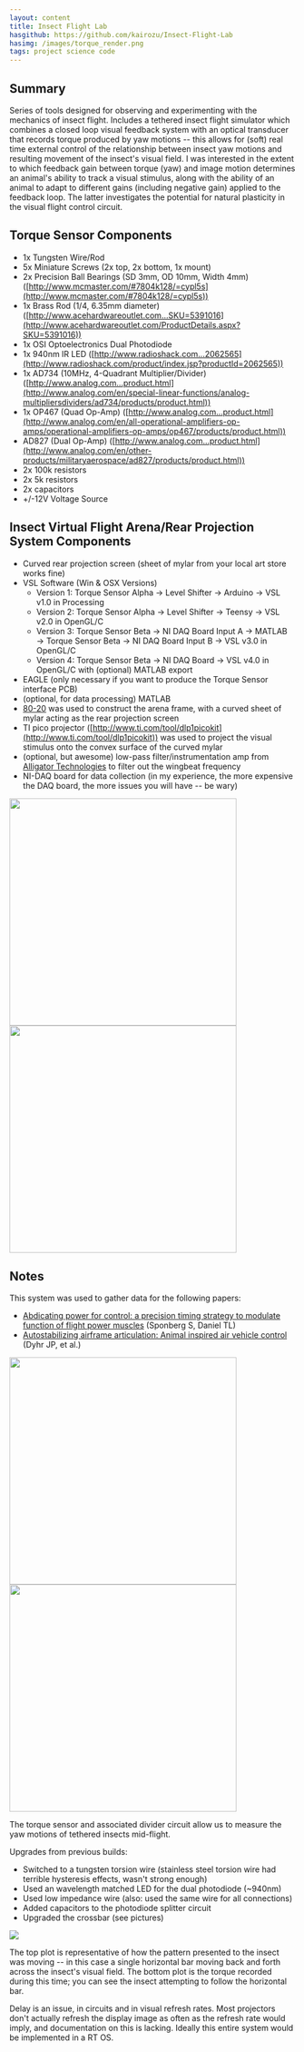 ```yaml
---
layout: content
title: Insect Flight Lab
hasgithub: https://github.com/kairozu/Insect-Flight-Lab
hasimg: /images/torque_render.png
tags: project science code
---
```


## Summary
Series of tools designed for observing and experimenting with the mechanics of insect flight. Includes a tethered insect flight simulator which combines a closed loop visual feedback system with an optical transducer that records torque produced by yaw motions -- this allows for (soft) real time external control of the relationship between insect yaw motions and resulting movement of the insect's visual field. I was interested in the extent to which feedback gain between torque (yaw) and image motion determines an animal's ability to track a visual stimulus, along with the ability of an animal to adapt to different gains (including negative gain) applied to the feedback loop.  The latter investigates the potential for natural plasticity in the visual flight control circuit. 

## Torque Sensor Components
* 1x Tungsten Wire/Rod
* 5x Miniature Screws (2x top, 2x bottom, 1x mount)
* 2x Precision Ball Bearings (SD 3mm, OD 10mm, Width 4mm) ([http://www.mcmaster.com/#7804k128/=cypl5s](http://www.mcmaster.com/#7804k128/=cypl5s))
* 1x Brass Rod (1/4, 6.35mm diameter) ([http://www.acehardwareoutlet.com...SKU=5391016](http://www.acehardwareoutlet.com/ProductDetails.aspx?SKU=5391016))
* 1x OSI Optoelectronics Dual Photodiode
* 1x 940nm IR LED ([http://www.radioshack.com...2062565](http://www.radioshack.com/product/index.jsp?productId=2062565))
* 1x AD734 (10MHz, 4-Quadrant Multiplier/Divider) ([http://www.analog.com...product.html](http://www.analog.com/en/special-linear-functions/analog-multipliersdividers/ad734/products/product.html))
* 1x OP467 (Quad Op-Amp) ([http://www.analog.com...product.html](http://www.analog.com/en/all-operational-amplifiers-op-amps/operational-amplifiers-op-amps/op467/products/product.html))
* AD827 (Dual Op-Amp) ([http://www.analog.com...product.html](http://www.analog.com/en/other-products/militaryaerospace/ad827/products/product.html))
* 2x 100k resistors
* 2x 5k resistors
* 2x capacitors
* +/-12V Voltage Source

## Insect Virtual Flight Arena/Rear Projection System Components
* Curved rear projection screen (sheet of mylar from your local art store works fine)
* VSL Software (Win & OSX Versions)
	* Version 1: Torque Sensor Alpha &rarr; Level Shifter &rarr; Arduino &rarr; VSL v1.0 in Processing
	* Version 2: Torque Sensor Alpha &rarr; Level Shifter &rarr; Teensy &rarr; VSL v2.0 in OpenGL/C
	* Version 3: Torque Sensor Beta &rarr; NI DAQ Board Input A &rarr; MATLAB &rarr; Torque Sensor Beta &rarr; NI DAQ Board Input B &rarr; VSL v3.0 in OpenGL/C
	* Version 4: Torque Sensor Beta &rarr; NI DAQ Board &rarr; VSL v4.0 in OpenGL/C with (optional) MATLAB export
* EAGLE (only necessary if you want to produce the Torque Sensor interface PCB)
* (optional, for data processing) MATLAB
* [80-20](http://www.8020.net/) was used to construct the arena frame, with a curved sheet of mylar acting as the rear projection screen
* TI pico projector ([http://www.ti.com/tool/dlp1picokit](http://www.ti.com/tool/dlp1picokit)) was used to project the visual stimulus onto the convex surface of the curved mylar
* (optional, but awesome) low-pass filter/instrumentation amp from [Alligator Technologies]( http://www.alligatortech.com/USBPGF-S1_USB_programmable_instrumentation_amplifier_low_pass_anti_alias_filter.htm) to filter out the wingbeat frequency
* NI-DAQ board for data collection (in my experience, the more expensive the DAQ board, the more issues you will have -- be wary)

<div class="flexBox">
	<img height="400" src="/images/torquearena.png" />
	<img height="400" src="/images/testing_torque.jpg" />
</div>

## Notes
This system was used to gather data for the following papers:
 
* [Abdicating power for control: a precision timing strategy to modulate function of flight power muscles](/images/abdicating.pdf) (Sponberg S, Daniel TL)
* [Autostabilizing airframe articulation: Animal inspired air vehicle control](/images/autostabilizing.pdf) (Dyhr JP, et al.)

<div class="flexBox">
	<img height="400" src="/images/torque2.0.png" /> 
	<img height="400" src="/images/torque2.0board.png" />
</div>

The torque sensor and associated divider circuit allow us to measure the yaw motions of tethered insects mid-flight. 

Upgrades from previous builds:

* Switched to a tungsten torsion wire (stainless steel torsion wire had terrible hysteresis effects, wasn't strong enough)
* Used an wavelength matched LED for the dual photodiode (~940nm)
* Used low impedance wire (also: used the same wire for all connections)
* Added capacitors to the photodiode splitter circuit
* Upgraded the crossbar (see pictures)

<img class="image_center" src="/images/torqueTest_sinusoidalGrating2Hz.png" />

The top plot is representative of how the pattern presented to the insect was moving -- in this case a single horizontal bar moving back and forth across the insect's visual field. The bottom plot is the torque recorded during this time; you can see the insect attempting to follow the horizontal bar. 
	
Delay is an issue, in circuits and in visual refresh rates. Most projectors don't actually refresh the display image as often as the refresh rate would imply, and documentation on this is lacking. Ideally this entire system would be implemented in a RT OS.
